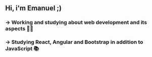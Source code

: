 ## Hi, i'm Emanuel ;)
### -> Working and studying about web development and its aspects 👨‍💻
### -> Studying React, Angular and Bootstrap in addition to JavaScript 📚
